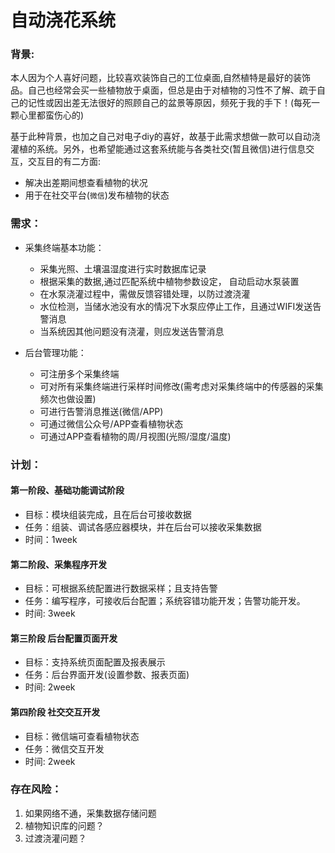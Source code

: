 

自动浇花系统
===
### 背景:  

本人因为个人喜好问题，比较喜欢装饰自己的工位桌面,自然植特是最好的装饰品。自己也经常会买一些植物放于桌面，但总是由于对植物的习性不了解、疏于自己的记性或因出差无法很好的照顾自己的盆景等原因，频死于我的手下！(每死一颗心里都蛮伤心的)

基于此种背景，也加之自己对电子diy的喜好，故基于此需求想做一款可以自动浇灌植的系统。另外，也希望能通过这套系统能与各类社交(暂且微信)进行信息交互，交互目的有二方面:

- 解决出差期间想查看植物的状况
- 用于在社交平台(`微信`)发布植物的状态

### 需求：
- 采集终端基本功能：
    - 采集光照、土壤温湿度进行实时数据库记录
    - 根据采集的数据,通过匹配系统中植物参数设定， 自动启动水泵装置
    - 在水泵浇灌过程中，需做反馈容错处理，以防过渡浇灌
    - 水位检测，当储水池没有水的情况下水泵应停止工作，且通过WIFI发送告警消息
    - 当系统因其他问题没有浇灌，则应发送告警消息
					    
- 后台管理功能：
    - 可注册多个采集终端
    - 可对所有采集终端进行采样时间修改(需考虑对采集终端中的传感器的采集频次也做设置)
    - 可进行告警消息推送(微信/APP)
    - 可通过微信公众号/APP查看植物状态
    - 可通过APP查看植物的周/月视图(光照/湿度/温度)

### 计划：

#### 第一阶段、基础功能调试阶段
- 目标：模块组装完成，且在后台可接收数据
- 任务：组装、调试各感应器模块，并在后台可以接收采集数据
- 时间：1week
 
#### 第二阶段、采集程序开发
 - 目标：可根据系统配置进行数据采样；且支持告警
 - 任务：编写程序，可接收后台配置；系统容错功能开发；告警功能开发。
 - 时间: 3week

#### 第三阶段 后台配置页面开发
- 目标：支持系统页面配置及报表展示
- 任务：后台界面开发(设置参数、报表页面)
- 时间: 2week

#### 第四阶段 社交交互开发
- 目标：微信端可查看植物状态
- 任务：微信交互开发
- 时间: 2week


### 存在风险：
1. 如果网络不通，采集数据存储问题
2. 植物知识库的问题？
3. 过渡浇灌问题？







